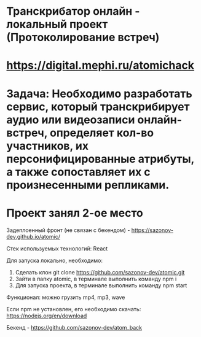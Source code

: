 # Транскрибатор онлайн - локальный проект (Протоколирование встреч)
# https://digital.mephi.ru/atomichack
# Задача: Необходимо разработать сервис, который транскрибирует аудио или видеозаписи онлайн-встреч, определяет кол-во участников, их персонифицированные атрибуты, а также сопоставляет их с произнесенными репликами.

# Проект занял 2-ое место

Задеплоенный фронт (не связан с бекендом) - https://sazonov-dev.github.io/atomic/

Стек используемых технологий: React

Для запуска локально, необходимо:
1. Сделать клон git clone https://github.com/sazonov-dev/atomic.git
2. Зайти в папку atomic, в терминале выполнить команду npm i
3. Для запуска проекта, в терминале выполнить команду npm start

Функционал: можно грузить mp4, mp3, wave

Если npm не установлен, его необходимо скачать: https://nodejs.org/en/download

Бекенд - https://github.com/sazonov-dev/atom_back


